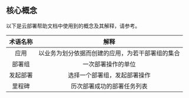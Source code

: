 ## 核心概念

以下是云部署帮助文档中使用到的概念及其解释，请参考。

| 术语名称      |    解释 |
| :--------: | :--------: |
| 应用  | 以业务为划分依据而创建的应用，为若干部署组的集合 |
| 部署组  | 一次部署操作的单位 |
| 发起部署  | 选择一个部署组，发起部署操作 |
| 里程碑  | 历次部署成功的部署任务列表  |
